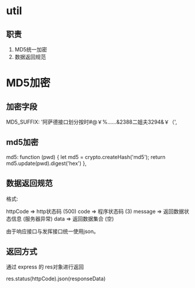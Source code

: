 util
====

职责
----
1. MD5统一加密
2. 数据返回规范

MD5加密
=======
 加密字段
 ---------
 MD5_SUFFIX: '阿萨德接口划分按时#@￥%……&2388二姐夫3294&￥（',

 md5加密
 -------
 md5: function (pwd) {
      let md5 = crypto.createHash('md5');
      return md5.update(pwd).digest('hex')
  },


 数据返回规范
 -------------
 格式:

 httpCode   =>  http状态码 (500)
 code       =>  程序状态码 (3)
 message    =>  返回数据状态信息 (服务器异常)
 data       =>  返回数据集合 (空)

 由于响应接口与发挥接口统一使用json。

 
 返回方式
 --------

 通过 express 的 res对象进行返回

 res.status(httpCode).json(responseData)